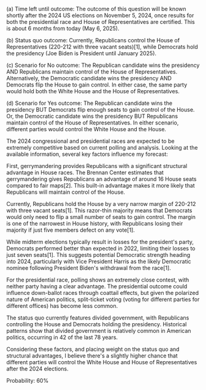 (a) Time left until outcome: The outcome of this question will be known shortly after the 2024 US elections on November 5, 2024, once results for both the presidential race and House of Representatives are certified. This is about 6 months from today (May 6, 2025).

(b) Status quo outcome: Currently, Republicans control the House of Representatives (220-212 with three vacant seats)[1], while Democrats hold the presidency (Joe Biden is President until January 2025).

(c) Scenario for No outcome: The Republican candidate wins the presidency AND Republicans maintain control of the House of Representatives. Alternatively, the Democratic candidate wins the presidency AND Democrats flip the House to gain control. In either case, the same party would hold both the White House and the House of Representatives.

(d) Scenario for Yes outcome: The Republican candidate wins the presidency BUT Democrats flip enough seats to gain control of the House. Or, the Democratic candidate wins the presidency BUT Republicans maintain control of the House of Representatives. In either scenario, different parties would control the White House and the House.

The 2024 congressional and presidential races are expected to be extremely competitive based on current polling and analysis. Looking at the available information, several key factors influence my forecast:

First, gerrymandering provides Republicans with a significant structural advantage in House races. The Brennan Center estimates that gerrymandering gives Republicans an advantage of around 16 House seats compared to fair maps[2]. This built-in advantage makes it more likely that Republicans will maintain control of the House.

Currently, Republicans hold the House by a very narrow margin of 220-212 with three vacant seats[1]. This razor-thin majority means that Democrats would only need to flip a small number of seats to gain control. The margin is one of the narrowest in House history, with Republicans losing their majority if just five members defect on any vote[1].

While midterm elections typically result in losses for the president's party, Democrats performed better than expected in 2022, limiting their losses to just seven seats[1]. This suggests potential Democratic strength heading into 2024, particularly with Vice President Harris as the likely Democratic nominee following President Biden's withdrawal from the race[1].

For the presidential race, polling shows an extremely close contest, with neither party having a clear advantage. The presidential outcome could influence down-ballot races through coattail effects, but given the polarized nature of American politics, split-ticket voting (voting for different parties for different offices) has become less common.

The status quo currently features divided government, with Republicans controlling the House and Democrats holding the presidency. Historical patterns show that divided government is relatively common in American politics, occurring in 42 of the last 78 years.

Considering these factors, and placing weight on the status quo and structural advantages, I believe there's a slightly higher chance that different parties will control the White House and House of Representatives after the 2024 elections.

Probability: 60%